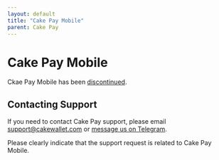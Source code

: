 ```yaml
---
layout: default
title: "Cake Pay Mobile"
parent: Cake Pay
---
```


# Cake Pay Mobile

Ckae Pay Mobile has been [discontinued](https://cakelabs.com/news/cake-pay-mobile-to-shut-down/).

## Contacting Support

If you need to contact Cake Pay support, please email [support@cakewallet.com](mailto:support@cakepay.com) or [message us on Telegram](https://t.me/cakewallet_bot).

Please clearly indicate that the support request is related to Cake Pay Mobile.
